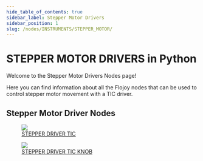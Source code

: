 ```yaml
---
hide_table_of_contents: true
sidebar_label: Stepper Motor Drivers
sidebar_position: 1
slug: /nodes/INSTRUMENTS/STEPPER_MOTOR/
---
```


# STEPPER MOTOR DRIVERS in Python

Welcome to the Stepper Motor Drivers Nodes page!

Here you can find information about all the Flojoy nodes that can be used to control stepper motor movement with a TIC driver.

## Stepper Motor Driver Nodes

<div className="flex flex-wrap" style={{ marginLeft: "-55px" }}>

<div className="p-4">
<a href="/nodes/INSTRUMENTS/STEPPER_MOTOR/STEPPER_DRIVER_TIC/">
<figure style={{ width: "200px", height: "200px", objectFit: "scale-down", marginRight: "15px" }}>
<img src="https://raw.githubusercontent.com/flojoy-ai/docs/main/docs/nodes/INSTRUMENTS/STEPPER_MOTOR/STEPPER_DRIVER_TIC/examples/EX1/output.jpeg" style={{ width: "200px", height: "200px", objectFit: "scale-down", marginRight: "15px" }} />
<figcaption>STEPPER DRIVER TIC</figcaption>
</figure>
</a></div>

<div className="p-4">
<a href="/nodes/INSTRUMENTS/STEPPER_MOTOR/STEPPER_DRIVER_TIC_KNOB/">
<figure style={{ width: "200px", height: "200px", objectFit: "scale-down", marginRight: "15px" }}>
<img src="https://raw.githubusercontent.com/flojoy-ai/docs/main/docs/nodes/INSTRUMENTS/STEPPER_MOTOR/STEPPER_DRIVER_TIC_KNOB/examples/EX1/output.jpeg" style={{ width: "200px", height: "200px", objectFit: "scale-down", marginRight: "15px" }} />
<figcaption>STEPPER DRIVER TIC KNOB</figcaption>
</figure>
</a></div>

</div>
